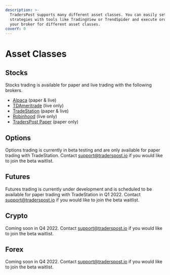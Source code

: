 ```yaml
---
description: >-
  TradersPost supports many different asset classes. You can easily setup
  strategies with tools like TradingView or TrendSpider and execute orders in
  your broker for different asset classes.
coverY: 0
---
```


# Asset Classes

## Stocks

Stocks trading is available for paper and live trading with the following brokers.

* [Alpaca](https://https/alpaca.markets) (paper & live)
* [TDAmeritrade](https://tdameritrade.com) (live only)
* [TradeStation](https://getstarted2.tradestation.com/intro?offer=0147AFWX\&sales\_rep=AHayes) (paper & live)
* [Robinhood](https://https/robinhood.com) (live only)
* [TradersPost Paper](paper-trading.md#traderspost-paper) (paper only)

## Options

Options trading is currently in beta testing and are only available for paper trading with TradeStation. Contact [support@traderspost.io](mailto:support@traderspost.io) if you would like to join the beta waitlist.

## Futures

Futures trading is currently under development and is scheduled to be available for paper trading with TradeStation in Q1 2022. Contact [support@traderspost.io](mailto:support@traderspost.io) if you would like to join the beta waitlist.

## Crypto

Coming soon in Q4 2022. Contact [support@traderspost.io](mailto:support@traderspost.io) if you would like to join the beta waitlist.

## Forex

Coming soon in Q4 2022. Contact [support@traderspost.io](mailto:support@traderspost.io) if you would like to join the beta waitlist.
